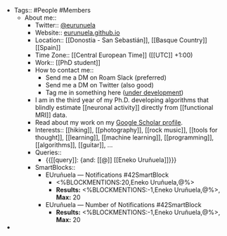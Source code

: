 - Tags:: #People #Members
    - About me::
        - Twitter:: [@eurunuela](https://twitter.com/eurunuela)
        - Website:: [eurunuela.github.io](https://eurunuela.github.io)
        - Location:: [[Donostia - San Sebastián]], [[Basque Country]] [[Spain]]
        - Time Zone:: [[Central European Time]] ([[UTC]] +1:00)
        - Work:: [[PhD student]]
        - How to contact me:: 
            - Send me a DM on Roam Slack (preferred)
            - Send me a DM on Twitter (also good)
            - Tag me in something here ([under development]([[Chat]]))
        - I am in the third year of my Ph.D. developing algorithms that blindly estimate [[neuronal activity]] directly from [[functional MRI]] data.
        - Read about my work on my [Google Scholar profile](https://scholar.google.com/citations?user=KLIjERgAAAAJ&hl=en).
        - Interests:: [[hiking]], [[photography]], [[rock music]], [[tools for thought]], [[learning]], [[machine learning]], [[programming]], [[algorithms]], [[guitar]], ...
        - Queries::
            - {{[[query]]: {and: [[@]] [[Eneko Uruñuela]]}}}
        - SmartBlocks::
            - EUruñuela — Notifications #42SmartBlock
                - <%BLOCKMENTIONS:20,Eneko Uruñuela,@%>
                - **Results:** <%BLOCKMENTIONS:-1,Eneko Uruñuela,@%>, **Max:** 20
            - EUruñuela — Number of Notifications #42SmartBlock
                - **Results:** <%BLOCKMENTIONS:-1,Eneko Uruñuela,@%>, **Max:** 20
- 
